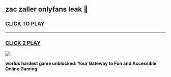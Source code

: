 
## zac zaller onlyfans leak 👋
<h3>
<a href="https://premium.freeplayer.one?title=zac_zaller_onlyfans_leak&ref=13F">CLICK TO PLAY</a></h3>
<hr>

<h3>
<a href="https://premium.freeplayer.one?title=zac_zaller_onlyfans_leak&ref=13F">CLICK 2 PLAY</a>
  
</h3>

<a href="https://premium.freeplayer.one?title=zac_zaller_onlyfans_leak&ref=12F/"><img src="https://clearcache.store/games.png"></a>


**worlds hardest game unblocked: Your Gateway to Fun and Accessible Online Gaming**
